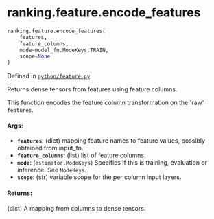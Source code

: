 <div itemscope itemtype="http://developers.google.com/ReferenceObject">
<meta itemprop="name" content="ranking.feature.encode_features" />
<meta itemprop="path" content="Stable" />
</div>

# ranking.feature.encode_features

``` python
ranking.feature.encode_features(
    features,
    feature_columns,
    mode=model_fn.ModeKeys.TRAIN,
    scope=None
)
```



Defined in [`python/feature.py`](https://github.com/tensorflow/ranking/tree/master/tensorflow_ranking/python/feature.py).

<!-- Placeholder for "Used in" -->

Returns dense tensors from features using feature columns.

This function encodes the feature column transformation on the 'raw'
`features`.


#### Args:

* <b>`features`</b>: (dict) mapping feature names to feature values, possibly obtained
    from input_fn.
* <b>`feature_columns`</b>: (list)  list of feature columns.
* <b>`mode`</b>: (`estimator.ModeKeys`) Specifies if this is training, evaluation or
    inference. See `ModeKeys`.
* <b>`scope`</b>: (str) variable scope for the per column input layers.


#### Returns:

(dict) A mapping from columns to dense tensors.